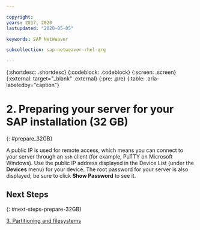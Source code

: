 ```yaml
---

copyright:
years: 2017, 2020
lastupdated: "2020-05-05"

keywords: SAP NetWeaver

subcollection: sap-netweaver-rhel-qrg

---
```


{:shortdesc: .shortdesc}
{:codeblock: .codeblock}
{:screen: .screen}
{:external: target="_blank" .external}
{:pre: .pre}
{:table: .aria-labeledby="caption"}

# 2. Preparing your server for your SAP installation (32 GB)
{: #prepare_32GB}

A public IP is used for remote access, which means you can connect to your server through an `ssh` client (for example, PuTTY on Microsoft Windows). Use the public IP address displayed in the Device List (under the **Devices** menu) for your device. The root password for your server is also displayed; be sure to click **Show Password** to see it.

## Next Steps
{: #next-steps-prepare-32GB}

 [3. Partitioning and filesystems](/docs/sap-netweaver-rhel-qrg?topic=sap-netweaver-rhel-qrg-partition_32GB)
